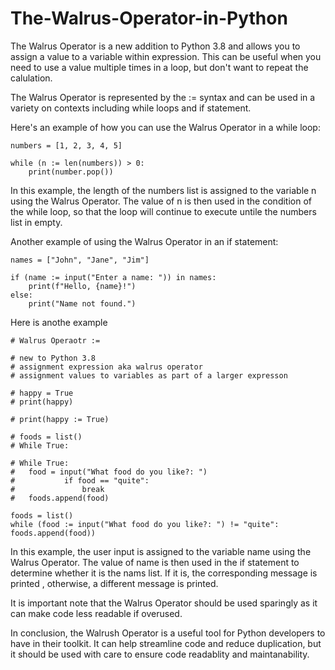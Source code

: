 # The-Walrus-Operator-in-Python
The Walrus Operator is a new addition to Python 3.8 and allows you to assign a value to a variable within expression. This can be useful when you need to use a value multiple times in a loop, but don't want to repeat the calulation.

The Walrus Operator is represented by the := syntax and can be used in a variety on contexts including while loops and if statement.

Here's an example of how you can use the Walrus Operator in a while loop:

    numbers = [1, 2, 3, 4, 5]

    while (n := len(numbers)) > 0:
        print(number.pop())

In this example, the length of the numbers list is assigned to the variable n using the Walrus Operator. The value of n is then used in the condition of the while loop, so that the loop will continue to execute untile the numbers list in empty.

Another example of using the Walrus Operator in an if statement:

    names = ["John", "Jane", "Jim"]

    if (name := input("Enter a name: ")) in names:
        print(f"Hello, {name}!")
    else:
        print("Name not found.")    

Here is anothe example

    # Walrus Operaotr := 

    # new to Python 3.8
    # assignment expression aka walrus operator
    # assignment values to variables as part of a larger expresson

    # happy = True
    # print(happy)

    # print(happy := True)

    # foods = list()
    # While True:

    # While True:
    #   food = input("What food do you like?: ")
    #           if food == "quite":
    #               break
    #   foods.append(food)

    foods = list()
    while (food := input("What food do you like?: ") != "quite": foods.append(food))    

In this example, the user input is assigned to the variable name using the Walrus Operator. The value of name is then used in the if statement to determine whether it is the nams list. If it is, the corresponding message is printed , otherwise, a different message is printed.

It is important note that the Walrus Operator should be used sparingly as it can make code less readable if overused.

In conclusion, the Walrush Operator is a useful tool for Python developers to have in their toolkit. It can help streamline code and reduce duplication, but it should be used with care to ensure code readablity and maintanability.


